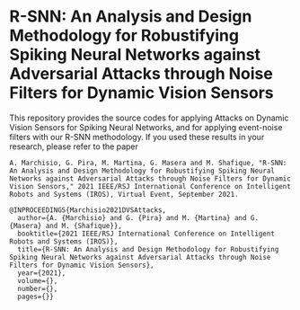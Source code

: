 # R-SNN: An Analysis and Design Methodology for Robustifying Spiking Neural Networks against Adversarial Attacks through Noise Filters for Dynamic Vision Sensors
This repository provides the source codes for applying Attacks on Dynamic Vision Sensors for Spiking Neural Networks, and for applying event-noise filters with our R-SNN methodology. If you used these results in your research, please refer to the paper
```
A. Marchisio, G. Pira, M. Martina, G. Masera and M. Shafique, "R-SNN: An Analysis and Design Methodology for Robustifying Spiking Neural Networks against Adversarial Attacks through Noise Filters for Dynamic Vision Sensors," 2021 IEEE/RSJ International Conference on Intelligent Robots and Systems (IROS), Virtual Event, September 2021.
```
```
@INPROCEEDINGS{Marchisio2021DVSAttacks,
  author={A. {Marchisio} and G. {Pira} and M. {Martina} and G. {Masera} and M. {Shafique}},
  booktitle={2021 IEEE/RSJ International Conference on Intelligent Robots and Systems (IROS)}, 
  title={R-SNN: An Analysis and Design Methodology for Robustifying Spiking Neural Networks against Adversarial Attacks through Noise Filters for Dynamic Vision Sensors}, 
  year={2021},
  volume={},
  number={},
  pages={}}
```
